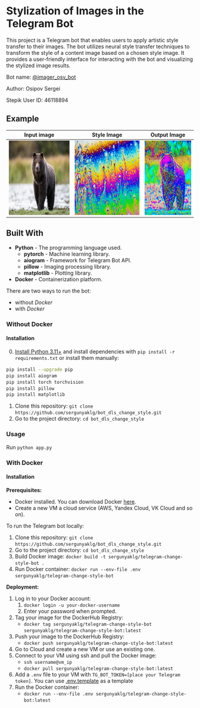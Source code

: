 # Stylization of Images in the Telegram Bot

This project is a Telegram bot that enables users to apply artistic style transfer to their images. The bot utilizes neural style transfer techniques to transform the style of a content image based on a chosen style image. It provides a user-friendly interface for interacting with the bot and visualizing the stylized image results.

Bot name: [@imager_osv_bot](https://t.me/imager_osv_bot)

Author: Osipov Sergei

Stepik User ID: 46118894

## Example

| Input image | Style Image | Output Image |
|:-:|:-:|:-:|
| <img alt="Input Image" src="./docs/content_image.jpg" height="200px"> | <img alt="Style Image" src="./docs/style_image.jpg" height="200px"> | <img alt="Output Image" src="./docs/bot-result.png" height="200px"> |

## Built With

* **Python** - The programming language used.
  * **pytorch** - Machine learning library.
  * **aiogram** - Framework for Telegram Bot API.
  * **pillow** - Imaging processing library.
  * **matplotlib** - Plotting library.
* **Docker** - Containerization platform.

There are two ways to run the bot:
* without *Docker*
* with *Docker*

### Without Docker

#### Installation

0. [Install Python 3.11+](https://www.python.org/downloads/) and install dependencies with `pip install -r requirements.txt` or install them manually:
```bash
pip install --upgrade pip
pip install aiogram
pip install torch torchvision
pip install pillow
pip install matplotlib
```

1. Clone this repository:
    `git clone https://github.com/sergunyaklg/bot_dls_change_style.git`
2. Go to the project directory:
    `cd bot_dls_change_style`

### Usage

Run `python app.py`

### With Docker

#### Installation

**Prerequisites:**

* Docker installed. You can download Docker [here](https://www.docker.com/products/docker-desktop/).
* Create a new VM a cloud service (AWS, Yandex Cloud, VK Cloud and so on).

To run the Telegram bot locally:

1. Clone this repository:
    `git clone https://github.com/sergunyaklg/bot_dls_change_style.git`
2. Go to the project directory:
    `cd bot_dls_change_style`
3. Build Docker image:
    `docker build -t sergunyaklg/telegram-change-style-bot .`
4. Run Docker container:
    `docker run --env-file .env sergunyaklg/telegram-change-style-bot`

**Deployment:**

1. Log in to your Docker account:
    1. `docker login -u your-docker-username`
    2. Enter your password when prompted.
2. Tag your image for the DockerHub Registry:
    * `docker tag sergunyaklg/telegram-change-style-bot sergunyaklg/telegram-change-style-bot:latest`
3. Push your image to the DockerHub Registry:
    * `docker push sergunyaklg/telegram-change-style-bot:latest`
4. Go to Cloud and create a new VM or use an existing one.
5. Connect to your VM using ssh and pull the Docker image:
    * `ssh username@vm_ip`
    * `docker pull sergunyaklg/telegram-change-style-bot:latest`
6. Add a `.env` file to your VM with `TG_BOT_TOKEN=[place your Telegram token]`. You can use [.env.template](https://github.com/sergunyaklg/bot_dls_change_style/.env.template) as a template
7. Run the Docker container:
    * `docker run --env-file .env sergunyaklg/telegram-change-style-bot:latest`

